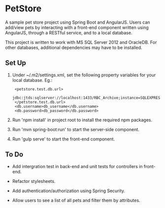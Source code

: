 # PetStore
A sample pet store project using Spring Boot and AngularJS. Users can add/view pets by interacting with a front-end component written using AngularJS, through a RESTful service, and to a local database.

This project is written to work with MS SQL Server 2012 and OracleDB. For other databases, additional dependencies may have to be installed.

## Set Up
1. Under ~/.m2/settings.xml, set the following property variables for your local database. Eg.:

        <petstore.test.db.url>
		    jdbc:jtds:sqlserver://localhost:1433/RBC_Archive;instance=SQLEXPRESSTEST
	    </petstore.test.db.url>
	    <db.username>db_username</db.username>
	    <db.password>db_password</db.password>

2. Run 'npm install' in project root to install the required npm packages.

3. Run 'mvn spring-boot:run' to start the server-side component.

4. Run 'gulp serve' to start the front-end component.

## To Do

- Add intergration test in back-end and unit tests for controllers in front-end.

- Refactor stylesheets.

- Add authentication/authorization using Spring Security.

- Allow users to see a list of all pets and filter them by attributes.